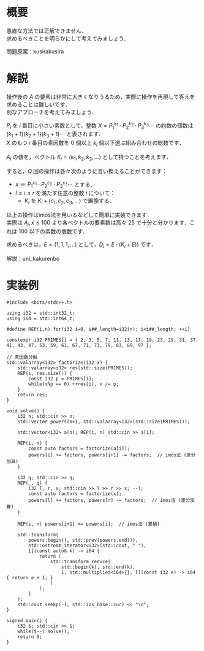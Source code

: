 # 概要
愚直な方法では正解できません．  
求めるべきことを明らかにして考えてみましょう．

問題原案：kusirakusira

# 解説
操作後の $A$ の要素は非常に大きくなりうるため，実際に操作を再現して答えを求めることは難しいです．  
別なアプローチを考えてみましょう．  

$P_i$ を $i$ 番目に小さい素数として，整数 $X = P_1^{k_1} \cdot P_2^{k_2} \cdot P_3^{k_3} \cdots$ の約数の個数は $(k_1 + 1) (k_2 + 1) (k_3 + 1) \cdots$ と表されます．  
$X$ のもつ $i$ 番目の素因数を $0$ 個以上 $k_i$ 個以下選ぶ組み合わせの総数です．

$A_i$ の値を，ベクトル $K_i = (k_1, k_2, k_3, \ldots)$ として持つことを考えます．  

すると，$Q$ 回の操作は各々次のように言い換えることができます：
- $x \eqqcolon P_1^{c_1} \cdot P_2^{c_2} \cdot P_3^{c_3} \cdots$ とする．
- $l \leq i \leq r$ を満たす任意の整数 $i$ について：
    - $K_i$ を $K_i + (c_1, c_2, c_3, \ldots)$ で置換する．

以上の操作はimos法を用いるなどして簡単に実装できます．  
実際は $A_i, x \leq 100$ より各ベクトルの要素数は高々 $25$ で十分と分かります．これは $100$ 以下の素数の個数です．  

求めるべきは，$E = (1, 1, 1, \ldots)$ として，$D_i = E \cdot (K_i + E))$ です．

解説：uni_kakurenbo

# 実装例
```cpp:C++
#include <bits/stdc++.h>

using i32 = std::int32_t;
using i64 = std::int64_t;

#define REP(i,n) for(i32 i=0, i##_length=i32(n); i<i##_length; ++i)

constexpr i32 PRIMES[] = { 2, 3, 5, 7, 11, 13, 17, 19, 23, 29, 31, 37, 41, 43, 47, 53, 59, 61, 67, 71, 73, 79, 83, 89, 97 };

// 素因数分解
std::valarray<i32> factorize(i32 x) {
    std::valarray<i32> res(std::size(PRIMES));
    REP(i, res.size()) {
        const i32 p = PRIMES[i];
        while(x%p == 0) ++res[i], x /= p;
    }
    return res;
}

void solve() {
    i32 n; std::cin >> n;
    std::vector powers(n+1, std::valarray<i32>(std::size(PRIMES)));

    std::vector<i32> a(n); REP(i, n) std::cin >> a[i];

    REP(i, n) {
        const auto factors = factorize(a[i]);
        powers[i] += factors, powers[i+1] -= factors;  // imos法 (差分加算)
    }

    i32 q; std::cin >> q;
    REP(_, q) {
        i32 l, r, x; std::cin >> l >> r >> x; --l;
        const auto factors = factorize(x);
        powers[l] += factors, powers[r] -= factors;  // imos法 (差分加算)
    }

    REP(i, n) powers[i+1] += powers[i];  // imos法 (累積)

    std::transform(
        powers.begin(), std::prev(powers.end()),
        std::ostream_iterator<i32>(std::cout, " "),
        [](const auto& k) -> i64 {
            return (
                std::transform_reduce(
                    std::begin(k), std::end(k),
                    1, std::multiplies<i64>{}, [](const i32 e) -> i64 { return e + 1; }
                )
            );
        }
    );
    std::cout.seekp(-1, std::ios_base::cur) << "\n";
}

signed main() {
    i32 $; std::cin >> $;
    while($--) solve();
    return 0;
}

```
